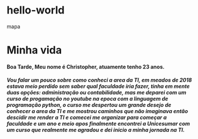 # hello-world
mapa
<h1>Minha vida</h1>
  <h4> Boa Tarde,  Meu nome é Christopher, atuamente tenho 23 anos. </h4>  
   <h5> Vou falar um pouco sobre como conheci a area da TI, em meados de 2018 estava meio perdido sem saber qual faculdade iria fazer, tinha em mente duas opções: administração ou contabilidade, mas me deparei com um curso de progamação no youtube na epoca com a linguagem de programação python, o curso me despertou um grande desejo de conhecer a area da TI e me mostrou caminhos que não imaginava entâo descidir me render a TI e comecei me organizar para começar a faculdade e um ano e meio apos finalmente encontrei a Unicesumar com um curso que realmente me agradou e dei inicio a minha jornada na TI. </h5>
